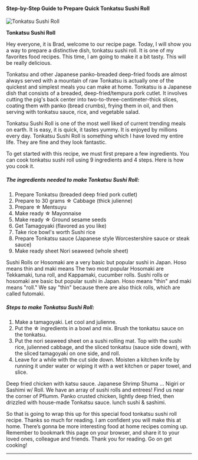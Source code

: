             

#### Step-by-Step Guide to Prepare Quick Tonkatsu Sushi Roll

![Tonkatsu Sushi Roll](https://img-global.cpcdn.com/recipes/6093493236662272/751x532cq70/tonkatsu-sushi-roll-recipe-main-photo.jpg)

**Tonkatsu Sushi Roll**

Hey everyone, it is Brad, welcome to our recipe page. Today, I will show you a way to prepare a distinctive dish, tonkatsu sushi roll. It is one of my favorites food recipes. This time, I am going to make it a bit tasty. This will be really delicious.

Tonkatsu and other Japanese panko-breaded deep-fried foods are almost always served with a mountain of raw Tonkatsu is actually one of the quickest and simplest meals you can make at home. Tonkatsu is a Japanese dish that consists of a breaded, deep-fried/tempura pork cutlet. It involves cutting the pig's back center into two-to-three-centimeter-thick slices, coating them with panko (bread crumbs), frying them in oil, and then serving with tonkatsu sauce, rice, and vegetable salad.

Tonkatsu Sushi Roll is one of the most well liked of current trending meals on earth. It is easy, it is quick, it tastes yummy. It is enjoyed by millions every day. Tonkatsu Sushi Roll is something which I have loved my entire life. They are fine and they look fantastic.

To get started with this recipe, we must first prepare a few ingredients. You can cook tonkatsu sushi roll using 9 ingredients and 4 steps. Here is how you cook it.

##### The ingredients needed to make Tonkatsu Sushi Roll:

1.  Prepare Tonkatsu (breaded deep fried pork cutlet)
2.  Prepare to 30 grams ☆ Cabbage (thick julienne)
3.  Prepare ☆ Mentsuyu
4.  Make ready ☆ Mayonnaise
5.  Make ready ☆ Ground sesame seeds
6.  Get Tamagoyaki (flavored as you like)
7.  Take rice bowl's worth Sushi rice
8.  Prepare Tonkatsu sauce (Japanese style Worcestershire sauce or steak sauce)
9.  Make ready sheet Nori seaweed (whole sheet)

Sushi Rolls or Hosomaki are a very basic but popular sushi in Japan. Hoso means thin and maki means The two most popular Hosomaki are Tekkamaki, tuna roll, and Kappamaki, cucumber rolls. Sushi rolls or hosomaki are basic but popular sushi in Japan. Hoso means "thin" and maki means "roll." We say "thin" because there are also thick rolls, which are called futomaki.

##### Steps to make Tonkatsu Sushi Roll:

1.  Make a tamagoyaki. Let cool and julienne.
2.  Put the ☆ ingredients in a bowl and mix. Brush the tonkatsu sauce on the tonkatsu.
3.  Put the nori seaweed sheet on a sushi rolling mat. Top with the sushi rice, julienned cabbage, and the sliced tonkatsu (sauce side down), with the sliced tamagoyaki on one side, and roll.
4.  Leave for a while with the cut side down. Moisten a kitchen knife by running it under water or wiping it with a wet kitchen or paper towel, and slice.

Deep fried chicken with katsu sauce. Japanese Shrimp Shuma … Nigiri or Sashimi w/ Roll. We have an array of sushi rolls and entrees! Find us near the corner of Pflumm. Panko crusted chicken, lightly deep fried, then drizzled with house-made Tonkatsu sauce. lunch sushi & sashimi.

So that is going to wrap this up for this special food tonkatsu sushi roll recipe. Thanks so much for reading. I am confident you will make this at home. There’s gonna be more interesting food at home recipes coming up. Remember to bookmark this page on your browser, and share it to your loved ones, colleague and friends. Thank you for reading. Go on get cooking!

* * *